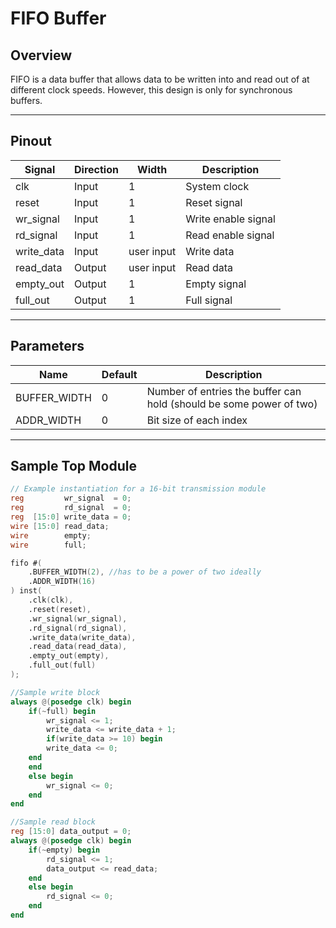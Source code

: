 # FIFO Buffer

## Overview
FIFO is a data buffer that allows data to be written into and read out of at different clock speeds. However, this design is only for synchronous buffers.

---

## Pinout

| Signal      | Direction | Width       | Description             |
|-------------|-----------|-------------|-------------------------|
| clk         | Input     | 1           | System clock            |
| reset       | Input     | 1           | Reset signal            |
| wr_signal   | Input     | 1           | Write enable signal     |
| rd_signal   | Input     | 1           | Read enable signal      |
| write_data  | Input     | user input  | Write data              |
| read_data   | Output    | user input  | Read data               |
| empty_out   | Output    | 1           | Empty signal            |
| full_out    | Output    | 1           | Full signal             |

---

## Parameters
| Name         | Default | Description                                                         |
|--------------|---------|---------------------------------------------------------------------|
| BUFFER_WIDTH | 0       | Number of entries the buffer can hold (should be some power of two) |
| ADDR_WIDTH   | 0       | Bit size of each index                                              |

---

## Sample Top Module

```verilog
// Example instantiation for a 16-bit transmission module
reg         wr_signal  = 0;
reg         rd_signal  = 0;
reg  [15:0] write_data = 0;
wire [15:0] read_data;
wire        empty;
wire        full;

fifo #(
    .BUFFER_WIDTH(2), //has to be a power of two ideally
    .ADDR_WIDTH(16)
) inst(
    .clk(clk),
    .reset(reset),
    .wr_signal(wr_signal),
    .rd_signal(rd_signal),
    .write_data(write_data),
    .read_data(read_data),
    .empty_out(empty),
    .full_out(full)
);

//Sample write block
always @(posedge clk) begin
    if(~full) begin
        wr_signal <= 1;
        write_data <= write_data + 1;
        if(write_data >= 10) begin
        write_data <= 0;
    end
    end
    else begin
        wr_signal <= 0;
    end
end

//Sample read block
reg [15:0] data_output = 0;
always @(posedge clk) begin
    if(~empty) begin
        rd_signal <= 1;
        data_output <= read_data;
    end
    else begin
        rd_signal <= 0;
    end
end

